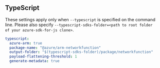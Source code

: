 ## TypeScript

These settings apply only when `--typescript` is specified on the command line.
Please also specify `--typescript-sdks-folder=<path to root folder of your azure-sdk-for-js clone>`.

```yaml $(typescript)
typescript:
  azure-arm: true
  package-name: "@azure/arm-networkfunction"
  output-folder: "$(typescript-sdks-folder)/package/networkfunction"
  payload-flattening-threshold: 1
  generate-metadata: true
```
